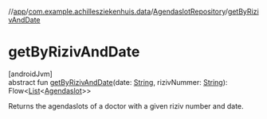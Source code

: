 //[app](../../../index.md)/[com.example.achillesziekenhuis.data](../index.md)/[AgendaslotRepository](index.md)/[getByRizivAndDate](get-by-riziv-and-date.md)

# getByRizivAndDate

[androidJvm]\
abstract fun [getByRizivAndDate](get-by-riziv-and-date.md)(date: [String](https://kotlinlang.org/api/latest/jvm/stdlib/kotlin/-string/index.html), rizivNummer: [String](https://kotlinlang.org/api/latest/jvm/stdlib/kotlin/-string/index.html)): Flow&lt;[List](https://kotlinlang.org/api/latest/jvm/stdlib/kotlin.collections/-list/index.html)&lt;[Agendaslot](../../com.example.achillesziekenhuis.model/-agendaslot/index.md)&gt;&gt;

Returns the agendaslots of a doctor with a given riziv number and date.
